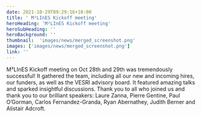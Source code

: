 ```yaml
---
date: 2021-10-29T09:29:16+10:00
title: ' M²LInES Kickoff meeting'
heroHeading: 'M²LInES Kickoff meeting'
heroSubHeading: ''
heroBackground: ''
thumbnail:  'images/news/merged_screenshot.png'
images: ['images/news/merged_screenshot.png']
link: ''
---
```


M²LInES Kickoff meeting on Oct 28th and 29th was tremendously successful! It gathered the team, including all our new and incoming hires, our funders, as well as the VESRI advisory board. It featured amazing talks and sparked insightful discussions.
Thank you to all who joined us and thank you to our brilliant speakers: Laure Zanna, Pierre Gentine, Paul O’Gorman, Carlos Fernandez-Granda, Ryan Abernathey, Judith Berner and Alistair Adcroft.
